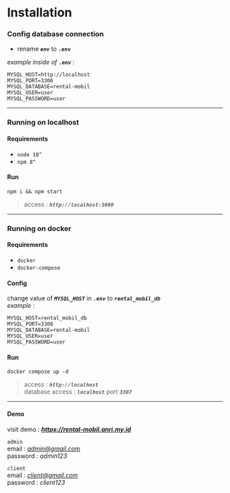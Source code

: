 # Installation

### Config database connection

- rename **_`env`_** to **_`.env`_**

_example inside of_ **_`.env`_** :

```
MYSQL_HOST=http://localhost
MYSQL_PORT=3306
MYSQL_DATABASE=rental-mobil
MYSQL_USER=user
MYSQL_PASSWORD=user
```

---

### Running on localhost

#### Requirements

- `node 18^`
- `npm 8^`

#### Run

```
npm i && npm start
```

> access : **_`http://localhost:3000`_**

---

### Running on docker

#### Requirements

- `docker`
- `docker-compose`

#### Config

change value of **_`MYSQL_HOST`_** in **_`.env`_** to **_`rental_mobil_db`_**  
_example :_

```
MYSQL_HOST=rental_mobil_db
MYSQL_PORT=3306
MYSQL_DATABASE=rental-mobil
MYSQL_USER=user
MYSQL_PASSWORD=user
```

#### Run

```
docker compose up -d
```

> access : **_`http://localhost`_**  
> database access : **_`localhost`_** port **_`3307`_**

---

#### Demo

visit demo : ***https://rental-mobil.anri.my.id***

`admin`  
 email : *admin@gmail.com*  
 password : _admin123_

`client`  
 email : *client@gmail.com*  
 password : _client123_
